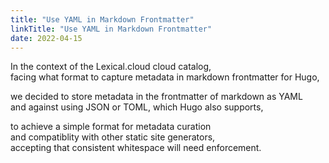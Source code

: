 ```yaml
---
title: "Use YAML in Markdown Frontmatter"
linkTitle: "Use YAML in Markdown Frontmatter"
date: 2022-04-15
---
```


In the context of the Lexical.cloud cloud catalog, \
facing what format to capture metadata in markdown frontmatter for Hugo,

we decided to store metadata in the frontmatter of markdown as YAML \
and against using JSON or TOML, which Hugo also supports,

to achieve a simple format for metadata curation \
and compatiblity with other static site generators, \
accepting that consistent whitespace will need enforcement.
